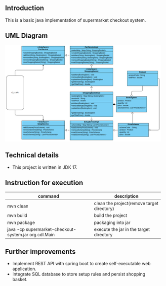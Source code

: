 Introduction
-
This is a basic java implementation of supermarket checkout system.

UML Diagram
-
![UML Diagram](images/uml_diagram.png)

Technical details
-
- This project is written in JDK 17.

Instruction for execution
-
| command | description                                |
| ------- |--------------------------------------------|
|mvn clean| clean the project(remove target directory) |
| mvn build | build the project                          |
| mvn package | packaging into jar                         |
| java -cp supermarket-checkout-system.jar org.cdl.Main | execute the jar in the target directory    |


Further improvements
-
- Implement REST API with spring boot to create self-executable web application.
- Integrate SQL database to store setup rules and persist shopping basket.
